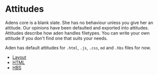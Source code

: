 # Attitudes
Adens core is a blank slate. She has no behaviour unless you give her an attitude.
Our opinions have been defaulted and exported into attitudes.
Attitudes describe how aden handles filetypes. You can write your own attitude if you don't find one that suits your needs.

Aden has default attitudes for `.html`, `.js`, `.css`, `md` and `.hbs` files for now.

- [Layout](/attitudes/layout.html)
- [HTML](/attitudes/html.html)
- [HBS](/attitudes/hbs.html)
